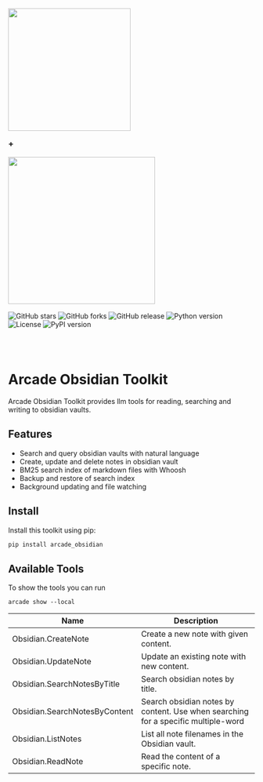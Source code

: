 <!-- A placeholder for a toolkit logo or cover image. Remove or replace with your own. -->
<h3>
  <a name="readme-top"></a>
  <img
    src="https://docs.arcade.dev/images/logo/arcade-logo.png"
    style="width: 250px;"
  >
  <p>+</p>
  <img
    src="https://images.ctfassets.net/wjg1udsw901v/78Ws2s56LgCLoxkx3Xdcsl/083d00cd84eeec428087bbab65ae3580/obsidian-logo.png"
    style="width: 300px;"
  >
</h3>
<!-- Add or remove badges as needed. For example, a GitHub star/fork badge or version badges. -->
<p>
  <img src="https://img.shields.io/github/stars/spartee/arcade_obsidian" alt="GitHub stars">
  <img src="https://img.shields.io/github/forks/spartee/arcade_obsidian" alt="GitHub forks">
  <img src="https://img.shields.io/github/v/release/spartee/arcade_obsidian" alt="GitHub release">
  <img src="https://img.shields.io/badge/python-3.10+-blue.svg" alt="Python version">
  <img src="https://img.shields.io/badge/license-MIT-green.svg" alt="License">
  <img src="https://img.shields.io/pypi/v/arcade_obsidian" alt="PyPI version">
</p>

<br>
<br>

# Arcade Obsidian Toolkit

Arcade Obsidian Toolkit provides llm tools for reading, searching and writing to obsidian vaults.

## Features

- Search and query obsidian vaults with natural language
- Create, update and delete notes in obsidian vault
- BM25 search index of markdown files with Whoosh
- Backup and restore of search index
- Background updating and file watching

## Install

Install this toolkit using pip:

```bash
pip install arcade_obsidian
```

## Available Tools

To show the tools you can run

```
arcade show --local
```

| Name | Description |
| --- | --- |
| Obsidian.CreateNote | Create a new note with given content. |
| Obsidian.UpdateNote | Update an existing note with new content. |
| Obsidian.SearchNotesByTitle | Search obsidian notes by title. |
| Obsidian.SearchNotesByContent | Search obsidian notes by content. Use when searching for a specific multiple-word |
| Obsidian.ListNotes | List all note filenames in the Obsidian vault. |
| Obsidian.ReadNote | Read the content of a specific note. |
